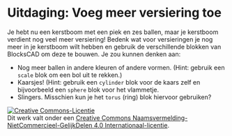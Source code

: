 # Uitdaging: Voeg meer versiering toe

Je hebt nu een kerstboom met een piek en zes ballen, maar je kerstboom verdient nog veel meer versiering! Bedenk wat voor versieringen je nog meer in je kerstboom wilt hebben en gebruik de verschillende blokken van BlocksCAD om deze te bouwen. Je zou kunnen denken aan:
- Nog meer ballen in andere kleuren of andere vormen. (Hint: gebruik een `scale` blok om een bol uit te rekken.)
- Kaarsjes! (Hint: gebruik een `cylinder` blok voor de kaars zelf en bijvoorbeeld een `sphere` blok voor het vlammetje.
- Slingers. Misschien kun je het `torus` (ring) blok hiervoor gebruiken?

<a rel="license" href="http://creativecommons.org/licenses/by-nc-sa/4.0/"><img alt="Creative Commons-Licentie" style="border-width:0" src="https://i.creativecommons.org/l/by-nc-sa/4.0/88x31.png" /></a><br />Dit werk valt onder een <a rel="license" href="http://creativecommons.org/licenses/by-nc-sa/4.0/deed.nl">Creative Commons Naamsvermelding-NietCommercieel-GelijkDelen 4.0 Internationaal-licentie</a>.
